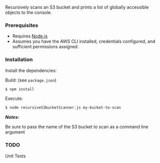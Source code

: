 Recursively scans an S3 bucket and prints a list of globally accessible objects to the console.

### Prerequisites

  - Requires [Node.js](https://nodejs.org/)
  - Assumes you have the AWS CLI installed, credentials configured, and sufficient permissions assigned.

### Installation

Install the dependencies:

Build: (see `package.json`)
```sh
$ npm install
```

Execute:
```sh
$ node recursiveS3bucketScanner.js my-bucket-to-scan
```

***Notes:***

Be sure to pass the name of the S3 bucket to scan as a command line argument

### TODO

Unit Tests